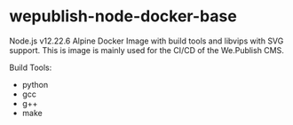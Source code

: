 # wepublish-node-docker-base

Node.js v12.22.6 Alpine Docker Image with build tools and libvips with SVG support. This is image is mainly used for the CI/CD of the We.Publish CMS.

Build Tools:
* python
* gcc
* g++ 
* make
